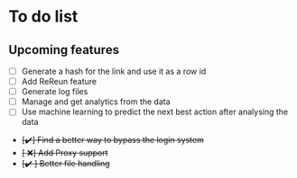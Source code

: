 # To do list
## Upcoming features

- [ ] Generate a hash for the link and use it as a row id
- [ ] Add ReReun feature
- [ ] Generate log files
- [ ] Manage and get analytics from the data
- [ ] Use machine learning to predict the next best action after analysing the data
- <s>[✔️] Find a better way to bypass the login system</s>
- <s>[ ❌] Add Proxy support</s>
- <s>[✔️ ] Better file handling</s>
